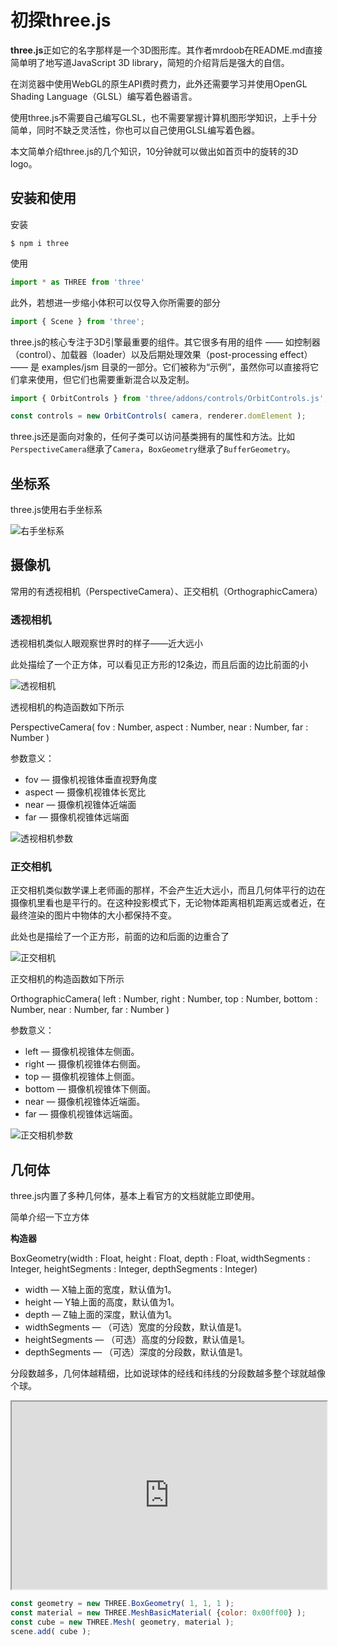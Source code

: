 <!-- <script setup>
    import Nerv3D from '../../../components/Nerv3D.vue'
</script> -->

# 初探three.js

**three.js**正如它的名字那样是一个3D图形库。其作者mrdoob在README.md直接简单明了地写道JavaScript 3D library，简短的介绍背后是强大的自信。

在浏览器中使用WebGL的原生API费时费力，此外还需要学习并使用OpenGL Shading Language（GLSL）编写着色器语言。

使用three.js不需要自己编写GLSL，也不需要掌握计算机图形学知识，上手十分简单，同时不缺乏灵活性，你也可以自己使用GLSL编写着色器。

本文简单介绍three.js的几个知识，10分钟就可以做出如首页中的旋转的3D logo。

<!-- <Nerv3D></Nerv3D> -->

## 安装和使用

安装

```shell
$ npm i three
```

使用

```javascript
import * as THREE from 'three'
```

此外，若想进一步缩小体积可以仅导入你所需要的部分

```javascript
import { Scene } from 'three';
```

three.js的核心专注于3D引擎最重要的组件。其它很多有用的组件 —— 如控制器（control）、加载器（loader）以及后期处理效果（post-processing effect） —— 是 examples/jsm 目录的一部分。它们被称为“示例”，虽然你可以直接将它们拿来使用，但它们也需要重新混合以及定制。

```javascript
import { OrbitControls } from 'three/addons/controls/OrbitControls.js';

const controls = new OrbitControls( camera, renderer.domElement );
```

three.js还是面向对象的，任何子类可以访问基类拥有的属性和方法。比如`PerspectiveCamera`继承了`Camera`，`BoxGeometry`继承了`BufferGeometry`。

## 坐标系

three.js使用右手坐标系

![右手坐标系](./image/右手坐标系.jpg)


## 摄像机

常用的有透视相机（PerspectiveCamera）、正交相机（OrthographicCamera）

### 透视相机

透视相机类似人眼观察世界时的样子——近大远小

此处描绘了一个正方体，可以看见正方形的12条边，而且后面的边比前面的小

![透视相机](./image/透视相机.jpg)

透视相机的构造函数如下所示

PerspectiveCamera( fov : Number, aspect : Number, near : Number, far : Number )

参数意义：

* fov — 摄像机视锥体垂直视野角度
* aspect — 摄像机视锥体长宽比
* near — 摄像机视锥体近端面
* far — 摄像机视锥体远端面

![透视相机参数](./image/透视相机参数.jpg)

### 正交相机

正交相机类似数学课上老师画的那样，不会产生近大远小，而且几何体平行的边在摄像机里看也是平行的。在这种投影模式下，无论物体距离相机距离远或者近，在最终渲染的图片中物体的大小都保持不变。

此处也是描绘了一个正方形，前面的边和后面的边重合了

![正交相机](./image/正交相机.jpg)

正交相机的构造函数如下所示

OrthographicCamera( left : Number, right : Number, top : Number, bottom : Number, near : Number, far : Number )

参数意义：

* left — 摄像机视锥体左侧面。
* right — 摄像机视锥体右侧面。
* top — 摄像机视锥体上侧面。
* bottom — 摄像机视锥体下侧面。
* near — 摄像机视锥体近端面。
* far — 摄像机视锥体远端面。

![正交相机参数](./image/正交相机参数.jpg)

## 几何体

three.js内置了多种几何体，基本上看官方的文档就能立即使用。

简单介绍一下立方体

**构造器**

BoxGeometry(width : Float, height : Float, depth : Float, widthSegments : Integer, heightSegments : Integer, depthSegments : Integer)

* width — X轴上面的宽度，默认值为1。
* height — Y轴上面的高度，默认值为1。
* depth — Z轴上面的深度，默认值为1。
* widthSegments — （可选）宽度的分段数，默认值是1。
* heightSegments — （可选）高度的分段数，默认值是1。
* depthSegments — （可选）深度的分段数，默认值是1。

分段数越多，几何体越精细，比如说球体的经线和纬线的分段数越多整个球就越像个球。

<iframe width="100%" height="300px" src="https://threejs.org/docs/scenes/geometry-browser.html#BoxGeometry"></iframe>

```javascript
const geometry = new THREE.BoxGeometry( 1, 1, 1 );
const material = new THREE.MeshBasicMaterial( {color: 0x00ff00} );
const cube = new THREE.Mesh( geometry, material );
scene.add( cube );
```
